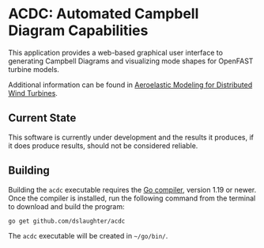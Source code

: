 # ACDC: Automated Campbell Diagram Capabilities

This application provides a web-based graphical user interface to generating Campbell Diagrams and visualizing mode shapes for OpenFAST turbine models.

Additional information can be found in [Aeroelastic Modeling for Distributed Wind Turbines](https://www.nrel.gov/docs/fy22osti/81724.pdf).

## Current State

This software is currently under development and the results it produces, if it does produce results, should not be considered reliable.

## Building

Building the `acdc` executable requires the [Go compiler](https://go.dev/dl/), version 1.19 or newer. Once the compiler is installed, run the following command from the terminal to download and build the program:

`go get github.com/dslaughter/acdc`

The `acdc` executable will be created in `~/go/bin/`.
